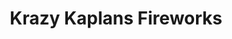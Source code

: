 ---
title: "Krazy Kaplans Fireworks"
url: /hammond/krazy-kaplans-fireworks-indianapolis-boulevard/
shop: Pyrotechnik
---